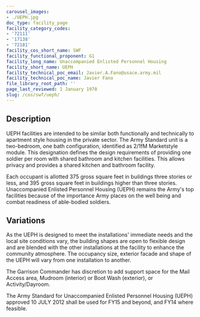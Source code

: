 ```yaml
---
carousel_images:
- ./UEPH.jpg
doc_type: facility_page
facility_category_codes:
- '72111'
- '17138'
- '72181'
facility_cos_short_name: SWF
facility_functional_proponent: G1
facility_long_name: Unaccompanied Enlisted Personnel Housing
facility_short_name: UEPH
facility_technical_poc_email: Javier.A.Fano@usace.army.mil
facility_technical_poc_name: Javier Fano
file_library_root_path: ''
page_last_reviewed: 1 January 1970
slug: /cos/swf/ueph/
---
```




## Description

UEPH facilities are intended to be similar both functionally and technically to apartment style housing in the private sector. The Army Standard unit is a two-bedroom, one bath configuration, identified as 2/1fM Marketstyle module. This designation defines the design requirements of providing one soldier per room with shared bathroom and kitchen facilities. This allows privacy and provides a shared kitchen and bathroom facility.

Each occupant is allotted 375 gross square feet in buildings three stories or less, and 395 gross square feet in buildings higher than three stories. Unaccompanied Enlisted Personnel Housing (UEPH) remains the Army's top facilities because of the importance Army places on the well being and combat readiness of able-bodied soldiers.

## Variations

As the UEPH is designed to meet the installations' immediate needs and the local site conditions vary, the building shapes are open to flexible design and are blended with the other installations at the facility to enhance the community atmosphere. The occupancy size, exterior facade and shape of the UEPH will vary from one installation to another.

The Garrison Commander has discretion to add support space for the Mail Access area, Mudroom (interior) or Boot Wash (exterior), or Activity/Dayroom.

The Army Standard for Unaccompanied Enlisted Personnel Housing (UEPH) approved 10 JULY 2012 shall be used for FY15 and beyond, and FY14 where feasible.